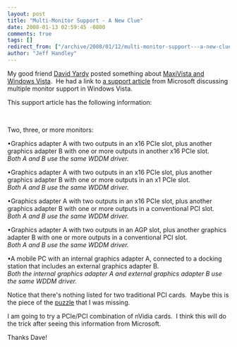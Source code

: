 ```yaml
---
layout: post
title: "Multi-Monitor Support - A New Clue"
date: 2008-01-13 02:59:45 -0800
comments: true
tags: []
redirect_from: ["/archive/2008/01/12/multi-monitor-support---a-new-clue.aspx/"]
author: "Jeff Handley"
---
```

<!-- more -->
<p>My good friend <a href="http://dyardy.spaces.live.com/default.aspx" target="_blank">David Yardy</a> posted something about <a href="http://dyardy.spaces.live.com/blog/cns!812B0DF85863A595!284.entry" target="_blank">MaxiVista and Windows Vista</a>.  He had a link to <a href="http://www.microsoft.com/whdc/device/display/multimonVista.mspx" target="_blank">a support article</a> from Microsoft discussing multiple monitor support in Windows Vista.</p>  <p>This support article has the following information:</p>  <p> </p>  <p>Two, three, or more monitors:</p>  <p>•Graphics adapter A with two outputs in an x16 PCIe slot, plus another graphics adapter B with one or more outputs in another x16 PCIe slot.   <br /><i>Both A and B use the same WDDM driver.</i></p>  <p>•Graphics adapter A with two outputs in an x16 PCIe slot, plus another graphics adapter B with one or more outputs in an x1 PCIe slot.   <br /><i>Both A and B use the same WDDM driver.</i></p>  <p>•Graphics adapter A with two outputs in an x16 PCIe slot, plus another graphics adapter B with one or more outputs in a conventional PCI slot.   <br /><i>Both A and B use the same WDDM driver.</i></p>  <p>•Graphics adapter A with two outputs in an AGP slot, plus another graphics adapter B with one or more outputs in a conventional PCI slot.   <br /><i>Both A and B use the same WDDM driver.</i></p>  <p>•A mobile PC with an internal graphics adapter A, connected to a docking station that includes an external graphics adapter B.   <br /><i>Both the internal graphics adapter A and external graphics adapter B use the same WDDM driver.</i></p>  <p>Notice that there's nothing listed for two traditional PCI cards.  Maybe this is the piece of the <a href="http://blog.jeffhandley.com/archive/2008/01/04/video-card-update-still-unresolved.aspx" target="_blank">puzzle</a> that I was missing.</p>  <p>I am going to try a PCIe/PCI combination of nVidia cards.  I think this will do the trick after seeing this information from Microsoft.</p>  <p>Thanks Dave!</p>

